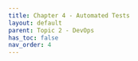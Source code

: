 ```yaml
---
title: Chapter 4 - Automated Tests
layout: default
parent: Topic 2 - DevOps
has_toc: false
nav_order: 4
---
```

